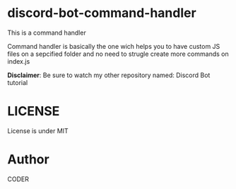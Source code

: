 # discord-bot-command-handler

This is a command handler




Command handler is basically the one wich helps you to have custom JS files on a sepcified folder and no need to strugle create more commands on index.js


**Disclaimer**: Be sure to watch my other repository named: Discord Bot tutorial


# LICENSE

License is under MIT

# Author

CODER
